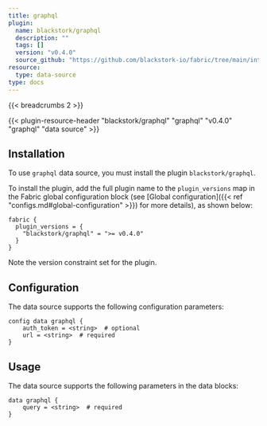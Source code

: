 ```yaml
---
title: graphql
plugin:
  name: blackstork/graphql
  description: ""
  tags: []
  version: "v0.4.0"
  source_github: "https://github.com/blackstork-io/fabric/tree/main/internal/graphql/"
resource:
  type: data-source
type: docs
---
```


{{< breadcrumbs 2 >}}

{{< plugin-resource-header "blackstork/graphql" "graphql" "v0.4.0" "graphql" "data source" >}}

## Installation

To use `graphql` data source, you must install the plugin `blackstork/graphql`.

To install the plugin, add the full plugin name to the `plugin_versions` map in the Fabric global configuration block (see [Global configuration]({{< ref "configs.md#global-configuration" >}}) for more details), as shown below:

```hcl
fabric {
  plugin_versions = {
    "blackstork/graphql" = ">= v0.4.0"
  }
}
```

Note the version constraint set for the plugin.

## Configuration

The data source supports the following configuration parameters:

```hcl
config data graphql {
    auth_token = <string>  # optional
    url = <string>  # required
}
```

## Usage

The data source supports the following parameters in the data blocks:

```hcl
data graphql {
    query = <string>  # required
}
```